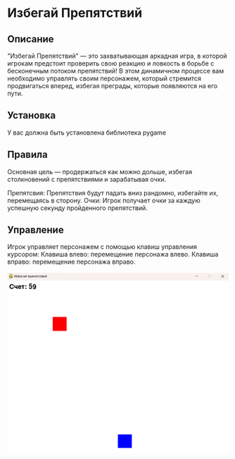 # Избегай Препятствий
## Описание
"Избегай Препятствий" — это захватывающая аркадная игра, в которой игрокам предстоит проверить свою реакцию и ловкость в борьбе с бесконечным потоком препятствий! В этом динамичном процессе вам необходимо управлять своим персонажем, который стремится продвигаться вперед, избегая  преграды, которые появляются на его пути.
## Установка 
У вас должна быть установлена библиотека pygame
## Правила 
Основная цель — продержаться как можно дольше, избегая столкновений с препятствиями и зарабатывая очки.

Препятсвия:
Препятствия будут падать вниз рандомно, избегайте их, перемещаясь в сторону.
Очки:
Игрок получает очки за каждую успешную секунду пройденного препятствий.

## Управление 
Игрок управляет персонажем с помощью клавиш управления курсором:
Клавиша влево: перемещение персонажа влево.
Клавиша вправо: перемещение персонажа вправо.


![](image.png)
